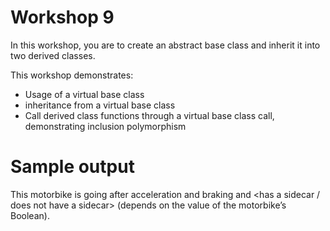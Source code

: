 
# Workshop 9


In this workshop, you are to create an abstract base class and inherit it into two derived classes.

This workshop demonstrates:
- Usage of a virtual base class
- inheritance from a virtual base class
-	Call derived class functions through a virtual base class call, demonstrating inclusion polymorphism

# Sample output
This motorbike is going <speed> after acceleration and braking and <has a sidecar / does not have a sidecar> (depends on the value of the motorbike’s Boolean).
